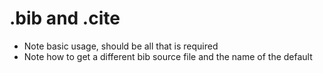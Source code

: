# .bib and .cite

- Note basic usage, should be all that is required
- Note how to get a different bib source file and the name of the default
